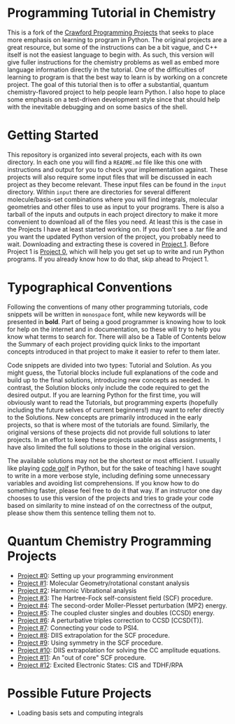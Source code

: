 # Programming Tutorial in Chemistry

This is a fork of the [Crawford Programming
Projects](https://github.com/CrawfordGroup/ProgrammingProjects) that
seeks to place more emphasis on learning to program in Python. The
original projects are a great resource, but some of the instructions
can be a bit vague, and C++ itself is not the easiest language to
begin with. As such, this version will give fuller instructions for
the chemistry problems as well as embed more language information
directly in the tutorial. One of the difficulties of learning to
program is that the best way to learn is by working on a concrete
project. The goal of this tutorial then is to offer a substantial,
quantum chemistry-flavored project to help people learn Python. I also
hope to place some emphasis on a test-driven development style since
that should help with the inevitable debugging and on some basics of
the shell.

# Getting Started

This repository is organized into several projects, each with its own
directory. In each one you will find a `README.md` file like this one
with instructions and output for you to check your implementation
against. These projects will also require some input files that will
be discussed in each project as they become relevant.  These input
files can be found in the `input` directory. Within `input` there are
directories for several different molecule/basis-set combinations
where you will find integrals, molecular geometries and other files to
use as input to your programs. There is also a tarball of the inputs
and outputs in each project directory to make it more convenient to
download all of the files you need. At least this is the case in the
Projects I have at least started working on. If you don't see a .tar
file and you want the updated Python version of the project, you
probably need to wait. Downloading and extracting these is covered in
[Project 1](Project01/README.md). Before Project 1 is [Project
0](Project00/README.md), which will help you get set up to write and
run Python programs. If you already know how to do that, skip ahead to
Project 1.

# Typographical Conventions

Following the conventions of many other programming tutorials, code
snippets will be written in `monospace` font, while new keywords will
be presented in **bold**. Part of being a good programmer is knowing
how to look for help on the internet and in documentation, so these
will try to help you know what terms to search for. There will also be
a Table of Contents below the Summary of each project providing quick
links to the important concepts introduced in that project to make it
easier to refer to them later.

Code snippets are divided into two types: Tutorial and Solution. As
you might guess, the Tutorial blocks include full explanations of the
code and build up to the final solutions, introducing new concepts as
needed. In contrast, the Solution blocks only include the code
required to get the desired output. If you are learning Python for the
first time, you will obviously want to read the Tutorials, but
programming experts (hopefully including the future selves of current
beginners!) may want to refer directly to the Solutions. New concepts
are primarily introduced in the early projects, so that is where most
of the tutorials are found. Similarly, the original versions of these
projects did not provide full solutions to later projects. In an
effort to keep these projects usable as class assignments, I have also
limited the full solutions to those in the original version.

The available solutions may not be the shortest or most efficient. I
usually like playing [code
golf](https://en.wikipedia.org/wiki/Code_golf) in Python, but for the
sake of teaching I have sought to write in a more verbose style,
including defining some unnecessary variables and avoiding list
comprehensions. If you know how to do something faster, please feel
free to do it that way. If an instructor one day chooses to use this
version of the projects and tries to grade your code based on
similarity to mine instead of on the correctness of the output, please
show them this sentence telling them not to.

# Quantum Chemistry Programming Projects 
 - [Project #0](Project00/README.md): Setting up your programming environment
 - [Project #1](Project01/README.md): Molecular Geometry/rotational constant analysis
 - [Project #2](Project02/README.md): Harmonic Vibrational analysis
 - [Project #3](Project03/README.md): The Hartree-Fock self-consistent field (SCF) procedure.
 - [Project #4](Project04/README.md): The second-order Moller-Plesset perturbation (MP2) energy.
 - [Project #5](Project05/README.md): The coupled cluster singles and doubles (CCSD) energy.
 - [Project #6](Project06/README.md): A perturbative triples correction to CCSD [CCSD(T)].
 - [Project #7](Project07/README.md): Connecting your code to PSI4.
 - [Project #8](Project08/README.md): DIIS extrapolation for the SCF procedure.
 - [Project #9](Project09/README.md): Using symmetry in the SCF procedure.
 - [Project #10](Project10/README.md): DIIS extrapolation for solving the CC amplitude equations.
 - [Project #11](Project11/README.md): An "out of core" SCF procedure.
 - [Project #12](Project12/README.md): Excited Electronic States: CIS and TDHF/RPA
 
# Possible Future Projects
 - Loading basis sets and computing integrals
